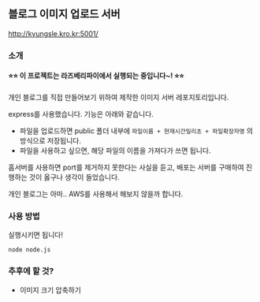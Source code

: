 ## 블로그 이미지 업로드 서버

http://kyungsle.kro.kr:5001/

### 소개

#### ⭐⭐ 이 프로젝트는 라즈베리파이에서 실행되는 중입니다~! ⭐⭐

개인 블로그를 직접 만들어보기 위하여 제작한 이미지 서버 레포지토리입니다.

express를 사용했습니다. 기능은 아래와 같습니다.

- 파일을 업로드하면 public 폴더 내부에 `파일이름 + 현재시간밀리초 + 파일확장자명` 의 방식으로 저장됩니다.
- 파일을 사용하고 싶으면, 해당 파일의 이름을 가져다가 쓰면 됩니다.

홈서버를 사용하면 port를 제거하지 못한다는 사실을 듣고, 배포는 서버를 구매하여 진행하는 것이 옳구나 생각이 들었습니다.

개인 블로그는 아마.. AWS를 사용해서 해보지 않을까 합니다.

### 사용 방법

실행시키면 됩니다!

```shell
node node.js
```

### 추후에 할 것?

- 이미지 크기 압축하기
